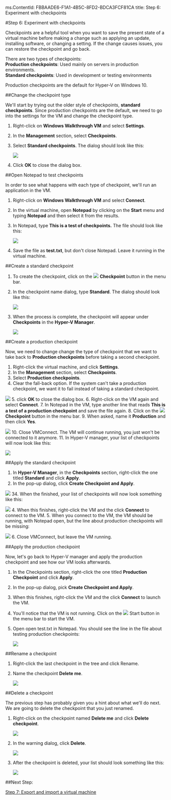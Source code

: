 ms.ContentId: FBBAADE6-F1A1-4B5C-8FD2-BDCA3FCF81CA
title: Step 6: Experiment with checkpoints

#Step 6: Experiment with checkpoints

Checkpoints are a helpful tool when you want to save the present state of a virtual machine before making a change such as applying an update, installing software, or changing a setting. If the change causes issues, you can restore the checkpoint and go back.

There are two types of checkpoints:  
**Production checkpoints**: Used mainly on servers in production environments.  
**Standard checkpoints**: Used in development or testing environments

Production checkpoints are the default for Hyper-V on Windows 10.


##Change the checkpoint type

We'll start by trying out the older style of checkpoints, **standard checkpoints**. Since production checkpoints are the default, we need to go into the settings for the VM and change the checkpoint type.

1. Right-click on **Windows Walkthrough VM** and select **Settings**.
2. In the **Management** section, select **Checkpoints**.
3. Select **Standard checkpoints**. The dialog should look like this:
   
   ![](media/standard1.png)
4.  Click **OK** to close the dialog box.

##Open Notepad to test checkpoints

In order to see what happens with each type of checkpoint, we'll run an application in the VM.
1. Right-click on **Windows Walkthrough VM** and select **Connect**.
2. In the virtual machine, open **Notepad** by clicking on the **Start** menu and typing **Notepad** and then select it from the results.
3. In Notepad, type **This is a test of checkpoints.** The file should look like this:
   
   ![](media/standard_notepad.png)
4. Save the file as **test.txt**, but don't close Notepad. Leave it running in the virtual machine.

##Create a standard checkpoint

1. To create the checkpoint, click on the ![](media/checkpoint_button.png) **Checkpoint** button in the menu bar.
2. In the checkpoint name dialog, type **Standard**. The dialog should look like this:
   
   ![](media/save_standard.png)
3. When the process is complete, the checkpoint will appear under **Checkpoints** in the **Hyper-V Manager**.
   
   ![](media/standard_complete.png)

##Create a production checkpoint

Now, we need to change change the type of checkpoint that we want to take back to **Production checkpoints** before taking a second checkpoint.

1.  Right-click the virtual machine, and click **Settings**.
2.  In the **Management** section, select **Checkpoints**.
3.  Select **Production checkpoints**.
4.  Clear the fall-back option. If the system can't take a production checkpoint, we want it to fail instead of taking a standard checkpoint.
   
   ![](media/production.png)
5.  click **OK** to close the dialog box.
6.  Right-click on the VM again and select **Connect**.
7.  In Notepad in the VM, type another line that reads **This is a test of a production checkpoint** and save the file again.
8.  Click on the ![](media/checkpoint_button.png) **Checkpoint** button in the menu bar.
9.  When asked, name it **Production** and then click **Yes**.
   
   ![](media/production_CheckpointName.png)
10. Close VMConnect. The VM will continue running, you just won't be connected to it anymore.
11. In Hyper-V manager, your list of checkpoints will now look like this:
   
   ![](media/production_complete.png)



##Apply the standard checkpoint

1.  In **Hyper-V Manager**, in the **Checkpoints** section, right-click the one titled **Standard** and click **Apply**.
2.  In the pop-up dialog, click **Create Checkpoint and Apply**.
   
   ![](media/apply_standard.png)
34. When the finished, your list of checkpoints will now look something like this:
   
   ![](media/standard_applied.png)
4. When this finishes, right-click the VM and the click **Connect** to connect to the VM.
5. When you connect to the VM, the VM should be running, with Notepad open, but the line about production checkpoints will be missing:
   
   ![](media/standard_applied_notepad.png)
6. Close VMConnect, but leave the VM running.


##Apply the production checkpoint

Now, let's go back to Hyper-V manager and apply the production checkpoint and see how our VM looks afterwards.

1.  In the Checkpoints section, right-click the one titled **Production Checkpoint** and click **Apply**.
2.  In the pop-up dialog, pick **Create Checkpoint and Apply**.
3. When this finishes, right-click the VM and the click **Connect** to launch the VM.
4. You'll notice that the VM is not running. Click on the ![](media/start.png) Start button in the menu bar to start the VM.
5. Open open test.txt in Notepad. You should see the line in the file about testing production checkpoints:
   
   ![](media/production_notepad.png)


##Rename a checkpoint

1. Right-click the last checkpoint in the tree and click Rename.
2. Name the checkpoint **Delete me**.
   
   ![](media/delete_me.png)

##Delete a checkpoint

The previous step has probably given you a hint about what we'll do next. We are going to delete the checkpoint that you just renamed.

1. Right-click on the checkpoint named **Delete me** and click **Delete checkpoint**.
   
   ![](media/delete_checkpoint.png)
2. In the warning dialog, click **Delete**.
   
   ![](media/delete_warn.png)
3. After the checkpoint is deleted, your list should look something like this:
   
   ![](media/after_delete.png)


##Next Step:

[Step 7: Export and import a virtual machine](walkthrough_export_import.md)






